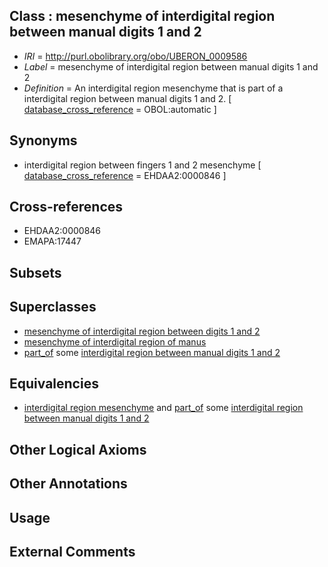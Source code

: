 
## Class : mesenchyme of interdigital region between manual digits 1 and 2

 * *IRI* = http://purl.obolibrary.org/obo/UBERON_0009586
 * *Label* = mesenchyme of interdigital region between manual digits 1 and 2
 * *Definition* = An interdigital region mesenchyme that is part of a interdigital region between manual digits 1 and 2. [ [database_cross_reference](../../ef/oboInOwl#hasDbXref.md) = OBOL:automatic ]

## Synonyms

 * interdigital region between fingers 1 and 2 mesenchyme [ [database_cross_reference](../../ef/oboInOwl#hasDbXref.md) = EHDAA2:0000846 ]

## Cross-references

 * EHDAA2:0000846
 * EMAPA:17447

## Subsets


## Superclasses

 * [mesenchyme of interdigital region between digits 1 and 2](../../UBERON/96/UBERON_0009596.md)
 * [mesenchyme of interdigital region of manus](../../UBERON/00/UBERON_0009600.md)
 * [part_of](../../BFO/50/BFO_0000050.md) some [interdigital region between manual digits 1 and 2](../../UBERON/26/UBERON_0006026.md)

## Equivalencies

 * [interdigital region mesenchyme](../../UBERON/85/UBERON_0009585.md) and [part_of](../../BFO/50/BFO_0000050.md) some [interdigital region between manual digits 1 and 2](../../UBERON/26/UBERON_0006026.md)

## Other Logical Axioms


## Other Annotations


## Usage


## External Comments

